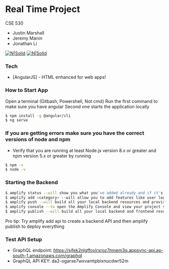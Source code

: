 # Real Time Project

CSE 530
  - Justin Marshall
  - Jeremy Manin
  - Jonathan Li

[![N|Solid](https://fitsmallbusiness.com/wp-content/uploads/2019/01/AWS-Amplify-Reviews-150x150.jpg)](https://console.aws.amazon.com/amplify/home?region=us-east-1#/) [![N|Solid](https://cdn3.iconfinder.com/data/icons/logos-3/250/angular-128.png)](https://angular.io/)

### Tech
* [AngularJS] - HTML enhanced for web apps!

### How to Start App
Open a terminal (Gitbash, Powershell, Not cmd)
Run the first command to make sure you have angular
Second one starts the application locally

```sh
$ npm install -g @angular/cli
$ ng serve
```
### If you are getting errors make sure you have the correct versions of node and npm
  - Verify that you are running at least Node.js version 8.x or greater and npm version 5.x or greater by running
```sh
$ npm -v
$ node -v
```

### Starting the Backend
```sh
$ amplify status --will show you what you've added already and if it's locally configured or deployed
$ amplify add <category> --will allow you to add features like user login or a backend API
$ amplify push --will build all your local backend resources and provision it in the cloud
$ amplify console --to open the Amplify Console and view your project status
$ amplify publish --will build all your local backend and frontend resources (if you have hosting category added) and provision it in the cloud
```
Pro tip:
Try amplify add api to create a backend API and then amplify publish to deploy everything

### Test API Setup
  - GraphQL endpoint: https://sjfek2nlgffovirxroz7mnem3q.appsync-api.ap-south-1.amazonaws.com/graphql
  - GraphQL API KEY: da2-ogarxe7wxvamtpbixnucdwr52m




